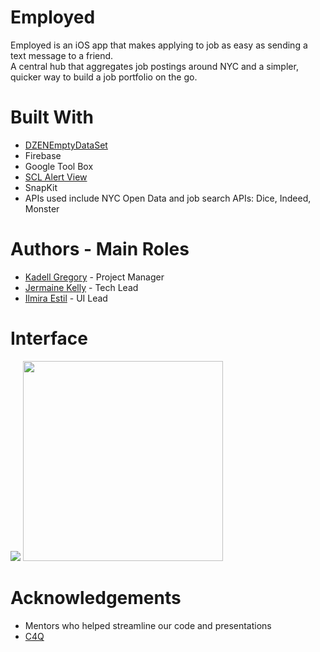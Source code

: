# Employed

Employed is an iOS app that makes applying to job as easy as sending a text message to a friend.  
A central hub that aggregates job postings around NYC and a simpler, quicker way to build a job portfolio on the go.


# Built With
- [DZENEmptyDataSet](https://github.com/dzenbot/DZNEmptyDataSet)
- Firebase
- Google Tool Box
- [SCL Alert View](https://github.com/dogo/SCLAlertView)
- SnapKit
- APIs used include NYC Open Data and job search APIs: Dice, Indeed, Monster

# Authors - Main Roles
- [Kadell Gregory](https://github.com/kadellsays) - Project Manager
- [Jermaine Kelly](https://github.com/jerjunkel) - Tech Lead
- [Ilmira Estil](https://github.com/MiraEs) - UI Lead

# Interface
![](./Images/Screen%Shot%2017-03-22%at%6.06.48%PM.png)
<img src="https://github.com/C4Q/AC3.2-groupFour-homelessness/Images/Screen%Shot%2017-03-22%at%6.06.48%PM.png?raw=true" width="320" />

# Acknowledgements
- Mentors who helped streamline our code and presentations
- [C4Q](http://www.c4q.nyc/)

